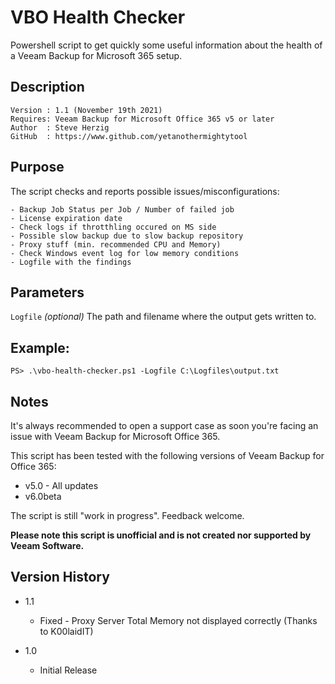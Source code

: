 # VBO Health Checker
Powershell script to get quickly some useful information about the health of a Veeam Backup for Microsoft 365 setup.

## Description
~~~~
Version : 1.1 (November 19th 2021)
Requires: Veeam Backup for Microsoft Office 365 v5 or later
Author  : Steve Herzig
GitHub  : https://www.github.com/yetanothermightytool
~~~~

## Purpose

The script checks and reports possible issues/misconfigurations:

    - Backup Job Status per Job / Number of failed job
    - License expiration date
    - Check logs if throtthling occured on MS side
    - Possible slow backup due to slow backup repository
    - Proxy stuff (min. recommended CPU and Memory)
    - Check Windows event log for low memory conditions    
    - Logfile with the findings

## Parameters
  
  `Logfile`
_(optional)_ The path and filename where the output gets written to.
  
## Example: 
`PS> .\vbo-health-checker.ps1 -Logfile C:\Logfiles\output.txt`  
  
## Notes

It's always recommended to open a support case as soon you're facing an issue with Veeam Backup for Microsoft Office 365. 

This script has been tested with the following versions of Veeam Backup for Office 365:
- v5.0 - All updates
- v6.0beta

The script is still "work in progress". Feedback welcome.

**Please note this script is unofficial and is not created nor supported by Veeam Software.**

## Version History

* 1.1
    * Fixed - Proxy Server Total Memory not displayed correctly (Thanks to K00laidIT)
    
* 1.0
    * Initial Release
